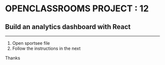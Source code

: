 # OPENCLASSROOMS PROJECT : 12
## Build an analytics dashboard with React
-------------------------------------------------------------------------------------

1. Open sportsee file
2. Follow the instructions in the next

Thanks
